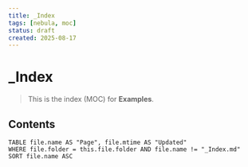 ```yaml
---
title: _Index
tags: [nebula, moc]
status: draft
created: 2025-08-17
---
```


# _Index

> This is the index (MOC) for **Examples**.

## Contents
```dataview
TABLE file.name AS "Page", file.mtime AS "Updated"
WHERE file.folder = this.file.folder AND file.name != "_Index.md"
SORT file.name ASC
```
